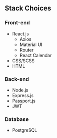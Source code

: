 ## Stack Choices

### Front-end

- React.js
  - Axios
  - Material UI
  - Router
  - React Calendar
- CSS/SCSS
- HTML

### Back-end

- Node.js
- Express.js
- Passport.js
- JWT

### Database

- PostgreSQL
